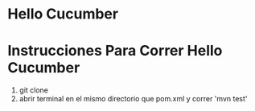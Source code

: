 # Hello Cucumber

# Instrucciones Para Correr Hello Cucumber

1. git clone
2. abrir terminal en el mismo directorio que pom.xml y correr 'mvn test'
